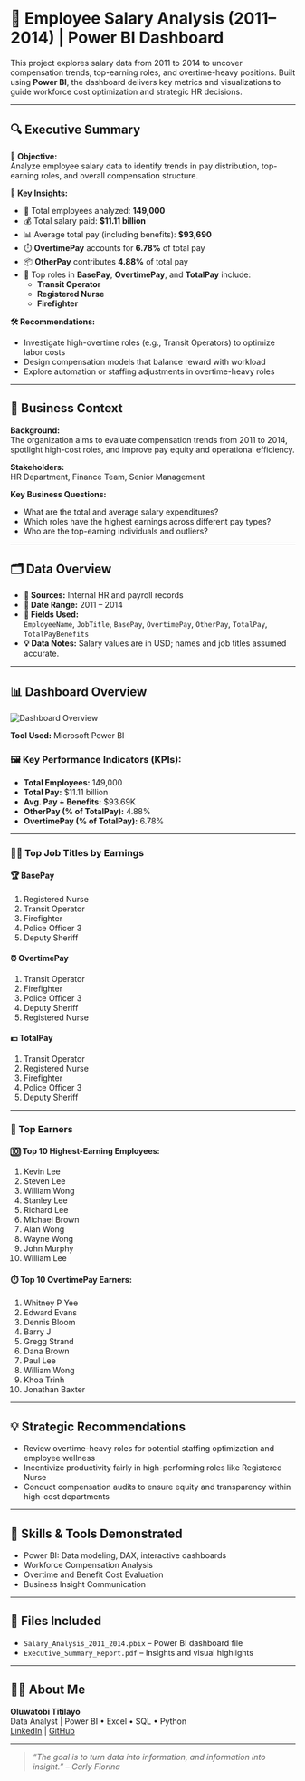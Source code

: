 # 💼 Employee Salary Analysis (2011–2014) | Power BI Dashboard

This project explores salary data from 2011 to 2014 to uncover compensation trends, top-earning roles, and overtime-heavy positions. Built using **Power BI**, the dashboard delivers key metrics and visualizations to guide workforce cost optimization and strategic HR decisions.

---

## 🔍 Executive Summary

**🎯 Objective:**  
Analyze employee salary data to identify trends in pay distribution, top-earning roles, and overall compensation structure.

**📌 Key Insights:**
- 👥 Total employees analyzed: **149,000**
- 💰 Total salary paid: **$11.11 billion**
- 📊 Average total pay (including benefits): **$93,690**
- ⏱️ **OvertimePay** accounts for **6.78%** of total pay
- 📦 **OtherPay** contributes **4.88%** of total pay
- 🥇 Top roles in **BasePay**, **OvertimePay**, and **TotalPay** include:
  - **Transit Operator**
  - **Registered Nurse**
  - **Firefighter**

**🛠 Recommendations:**
- Investigate high-overtime roles (e.g., Transit Operators) to optimize labor costs
- Design compensation models that balance reward with workload
- Explore automation or staffing adjustments in overtime-heavy roles

---

## 🧭 Business Context

**Background:**  
The organization aims to evaluate compensation trends from 2011 to 2014, spotlight high-cost roles, and improve pay equity and operational efficiency.

**Stakeholders:**  
HR Department, Finance Team, Senior Management

**Key Business Questions:**
- What are the total and average salary expenditures?
- Which roles have the highest earnings across different pay types?
- Who are the top-earning individuals and outliers?

---

## 🗂️ Data Overview

- **📁 Sources:** Internal HR and payroll records
- **📅 Date Range:** 2011 – 2014
- **🧾 Fields Used:**  
  `EmployeeName`, `JobTitle`, `BasePay`, `OvertimePay`, `OtherPay`, `TotalPay`, `TotalPayBenefits`
- **💡 Data Notes:** Salary values are in USD; names and job titles assumed accurate.

---

## 📊 Dashboard Overview 
![Dashboard Overview](salary-dashboard.png.png)

**Tool Used:** Microsoft Power BI

### 🖼️ Key Performance Indicators (KPIs):
- **Total Employees:** 149,000
- **Total Pay:** $11.11 billion
- **Avg. Pay + Benefits:** $93.69K
- **OtherPay (% of TotalPay):** 4.88%
- **OvertimePay (% of TotalPay):** 6.78%

---

### 🧑‍💼 Top Job Titles by Earnings

#### 🏆 BasePay
1. Registered Nurse  
2. Transit Operator  
3. Firefighter  
4. Police Officer 3  
5. Deputy Sheriff

#### ⏰ OvertimePay
1. Transit Operator  
2. Firefighter  
3. Police Officer 3  
4. Deputy Sheriff  
5. Registered Nurse

#### 💵 TotalPay
1. Transit Operator  
2. Registered Nurse  
3. Firefighter  
4. Police Officer 3  
5. Deputy Sheriff

---

### 💸 Top Earners

#### 🔟 Top 10 Highest-Earning Employees:
1. Kevin Lee  
2. Steven Lee  
3. William Wong  
4. Stanley Lee  
5. Richard Lee  
6. Michael Brown  
7. Alan Wong  
8. Wayne Wong  
9. John Murphy  
10. William Lee

#### ⏱️ Top 10 OvertimePay Earners:
1. Whitney P Yee  
2. Edward Evans  
3. Dennis Bloom  
4. Barry J  
5. Gregg Strand  
6. Dana Brown  
7. Paul Lee  
8. William Wong  
9. Khoa Trinh  
10. Jonathan Baxter

---

## 💡 Strategic Recommendations

- Review overtime-heavy roles for potential staffing optimization and employee wellness
- Incentivize productivity fairly in high-performing roles like Registered Nurse
- Conduct compensation audits to ensure equity and transparency within high-cost departments

---

## 🧠 Skills & Tools Demonstrated

- Power BI: Data modeling, DAX, interactive dashboards
- Workforce Compensation Analysis
- Overtime and Benefit Cost Evaluation
- Business Insight Communication

---

## 📁 Files Included

- `Salary_Analysis_2011_2014.pbix` – Power BI dashboard file
- `Executive_Summary_Report.pdf` – Insights and visual highlights

---

## 🙋‍♂️ About Me

**Oluwatobi Titilayo**  
Data Analyst | Power BI • Excel • SQL • Python  
[LinkedIn](https://www.linkedin.com/in/titilayo-oluwatobi/) | [GitHub](https://github.com/Oluwatobi-Data)

---

> _“The goal is to turn data into information, and information into insight.” – Carly Fiorina_
